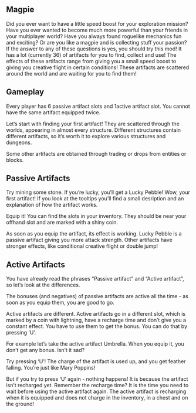 ## Magpie
Did you ever want to have a little speed boost for your exploration mission? Have you ever wanted to become much more powerful than your friends in your multiplayer world? Have you always found roguelike mechanics fun and exciting? Or are you like a magpie and is collecting stuff your passion? 
If the answer to any of these questions is yes, you should try this mod! It has a lot (currently 36) of artifacts for you to find, collect and use! The effects of these artifacts range from giving you a small speed boost to giving you creative flight in certain conditions! These artifacts are scattered around the world and are waiting for you to find them!

## Gameplay

Every player has 6 passive artifact slots and 1active artifact slot. You cannot have the same artifact equipped twice. 

Let’s start with finding your first artifact! They are scattered through the worlds, appearing in almost every structure. Different structures contain different artifacts, so it’s worth it to explore various structures and dungeons.

Some other artifacts are obtained through trading or drops from entities or blocks.

## Passive Artifacts

Try mining some stone. If you’re lucky, you’ll get a Lucky Pebble! Wow, your first artifact! If you look at the tooltips you’ll find a small desription and an explanation of how the artifact works.

Equip it! You can find the slots in your inventory. They should be near your offhand slot and are marked with a shiny coin. 

As soon as you equip the artifact, its effect is working. Lucky Pebble is a passive artifact giving you more attack strength. Other artifacts have stronger effects, like conditional creative flight or double jump!

## Active Artifacts

You have already read the phrases “Passive artifact” and “Active artifact”, so let’s look at the differences.

The bonuses (and negatives) of passive artifacts are active all the time - as soon as you equip them, you are good to go.  

Active artifacts are different. Active artifacts go in a different slot, which is marked by a coin with lightning, have a recharge time and don’t give you a constant effect. You have to use them to get the bonus. You can do that by pressing ‘U’.

For example let’s take the active artifact Umbrella. When you equip it, you don’t get any bonus. Isn’t it sad?

Try pressing ‘U’! The charge of the artifact is used up, and you get feather falling. You’re just like Mary Poppins! 

But if you try to press ‘U’ again - nothing happens! It is because the artifact isn’t recharged yet. Remember the recharge time? It is the time you need to wait before using the active artifact again. The active artifact is recharging when it is equipped and does not charge in the inventory, in a chest and on the ground!
